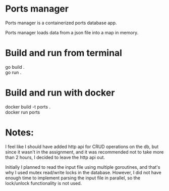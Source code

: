 # Ports manager

Ports manager is a containerized ports database app.

Ports manager loads data from a json file into a map in memory.

# Build and run from terminal

go build .  
go run .  

# Build and run with docker

docker build -t ports .  
docker run ports  


# Notes:

I feel like I should have added http api for CRUD operations on the db, but since it wasn't in the assignment, and it was recommended not to take more than 2 hours, I decided to leave the http api out.

Initially I planned to read the input file using multiple goroutines, and that's why I used mutex read/write locks in the database. However, I did not have enough time to implement parsing the input file in parallel, so the lock/unlock functionality is not used.

